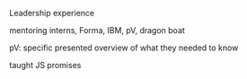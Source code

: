 Leadership experience

mentoring interns, Forma, IBM, pV, dragon boat

pV: specific
presented overview of what they needed to know

taught JS promises

